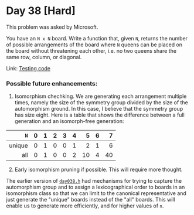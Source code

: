 # Day 38 \[Hard\]

This problem was asked by Microsoft.

You have an `N x N` board. Write a function that, given `N`, returns the number of possible arrangements of the board where
`N` queens can be placed on the board without threatening each other, i.e. no two queens share the same row, column, or diagonal.

Link: [Testing code](../../test/TestDay038.cpp)


### Possible future enhancements:

1. Isomorphism chechking. We are generating each arrangement multiple times, namely the size of the
symmetry group divided by the size of the automorphism ground. In this case, I believe that the
symmetry group has size eight. Here is a table that shows the difference between a full generation
and an isomorph-free generation:

| `N`    | 0 | 1 | 2 | 3 | 4 |  5 | 6 |  7 |
|-------:|--:|--:|--:|--:|--:|---:|--:|---:|
| unique | 0 | 1 | 0 | 0 | 1 |  2 | 1 |  6 |
| all    | 0 | 1 | 0 | 0 | 2 | 10 | 4 | 40 |

2. Early isomorphism pruning if possible. This will require more thought.

The earlier version of [`day038.h`](day038.h) had mechanisms for trying to capture the automorphism group
and to assign a lexicographical order to boards in an isomorphism class so that we can limit to the
canonical representative and just generate the "unique" boards instead of the "all" boards. This will
enable us to generate more efficiently, and for higher values of `n`.
